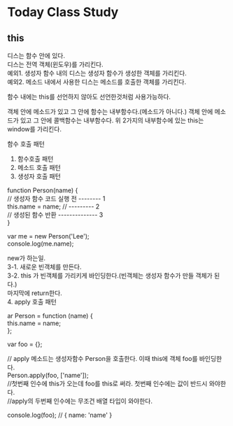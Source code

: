# Today Class Study

## this

디스는 함수 안에 있다.  
디스는 전역 객체(윈도우)를 가리킨다.  
예외1. 생성자 함수 내의 디스는 생성자 함수가 생성한 객체를 가리킨다.  
예외2. 메소드 내에서 사용한 디스는 메소드를 호출한 객체를 가리킨다.  

함수 내에는 this를 선언하지 않아도 선언한것처럼 사용가능하다.  

객체 안에 메소드가 있고 그 안에 함수는 내부함수다.(메소드가 아니다.)
객체 안에 메소드가 있고 그 안에 콜백함수는 내부함수다.
위 2가지의 내부함수에 있는 this는 window를 가리킨다.


함수 호출 패턴
1. 함수호출 패턴  
2. 메소드 호출 패턴  
3. 생성자 호출 패턴   

function Person(name) {  
  // 생성자 함수 코드 실행 전 -------- 1  
  this.name = name;  // --------- 2  
  // 생성된 함수 반환 -------------- 3  
}  
  
var me = new Person('Lee');  
console.log(me.name);   
  
  new가 하는일.  
    3-1. 새로운 빈객체를 만든다.  
    3-2. this 가 빈객체를 가리키게 바인딩한다.(빈객체는 생성자 함수가 만들 객체가 된다.)  
    마지막에 return한다.   
4. apply 호출 패턴   

ar Person = function (name) {  
  this.name = name;  
};  

var foo = {};  

// apply 메소드는 생성자함수 Person을 호출한다. 이때 this에 객체 foo를 바인딩한다.  
Person.apply(foo, ['name']);  
//첫번째 인수에 this가 오는데 foo를 this로 써라. 첫번째 인수에는 값이 반드시 와야한다.      
//apply의 두번째 인수에는 무조건 배열 타입이 와야한다.  

console.log(foo); // { name: 'name' }  